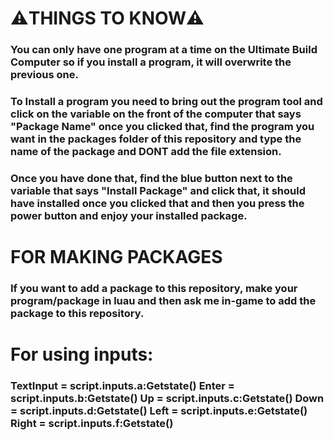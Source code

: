 <h1>⚠️THINGS TO KNOW⚠️</h1>

<h3>
You can only have one program at a time on the Ultimate Build Computer
so if you install a program, it will overwrite the previous one.
</h3>

<h3>
To Install a program you need to bring out the program tool and click 
on the variable on the front of the computer that says "Package Name"
once you clicked that, find the program you want in the packages folder 
of this repository and type the name of the package and DONT add the file 
extension.
</h3>

<h3>
Once you have done that, find the blue button next to the variable that 
says "Install Package" and click that, it should have installed once 
you clicked that and then you press the power button and enjoy your 
installed package.
</h3>


<h1>FOR MAKING PACKAGES</h1>

<h3>If you want to add a package to this repository, make your
program/package in luau and then ask me in-game to add the package to this
repository.</h3>




<h1>For using inputs:</h1>

<h3>TextInput = script.inputs.a:Getstate()
Enter = script.inputs.b:Getstate()
Up = script.inputs.c:Getstate()
Down = script.inputs.d:Getstate()
Left = script.inputs.e:Getstate()
Right = script.inputs.f:Getstate()
</h3>
